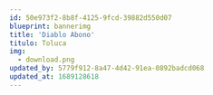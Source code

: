 ```yaml
---
id: 50e973f2-8b8f-4125-9fcd-39882d550d07
blueprint: bannerimg
title: 'Diablo Abono'
titulo: Toluca
img:
  - download.png
updated_by: 5779f912-8a47-4d42-91ea-0892badcd068
updated_at: 1689128618
---
```

